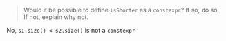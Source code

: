 > Would it be possible to define `isShorter` as a `constexpr`? If so, do so. If not, explain why not.

No, `s1.size() < s2.size()` is not a `constexpr`